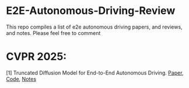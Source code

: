 # E2E-Autonomous-Driving-Review
This repo compiles a list of e2e autonomous driving papers, and reviews, and notes. Please feel free to comment


# CVPR 2025: 

[1] Truncated Diffusion Model for End-to-End Autonomous Driving. [Paper](https://arxiv.org/abs/2411.15139), [Code](https://github.com/hustvl/DiffusionDrive), [Notes](https://github.com/trungmanhhuynh/E2E-Autonomous-Driving-Review/blob/main/notes/DiffusionDrive.md)

